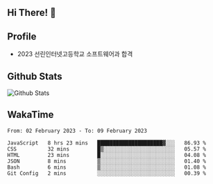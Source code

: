 ## Hi There! 👋

## Profile

-   2023 선린인터넷고등학교 소프트웨어과 합격

## Github Stats

![Github Stats](https://github-readme-stats.vercel.app/api/top-langs/?username=NY0510&theme=tokyonight&hide_border=true&layout=compact)

## WakaTime

<!--START_SECTION:waka-->

```text
From: 02 February 2023 - To: 09 February 2023

JavaScript   8 hrs 23 mins   █████████████████████▓░░░   86.93 %
CSS          32 mins         █▒░░░░░░░░░░░░░░░░░░░░░░░   05.57 %
HTML         23 mins         █░░░░░░░░░░░░░░░░░░░░░░░░   04.08 %
JSON         8 mins          ▒░░░░░░░░░░░░░░░░░░░░░░░░   01.40 %
Bash         6 mins          ▒░░░░░░░░░░░░░░░░░░░░░░░░   01.08 %
Git Config   2 mins          ░░░░░░░░░░░░░░░░░░░░░░░░░   00.39 %
```

<!--END_SECTION:waka-->
